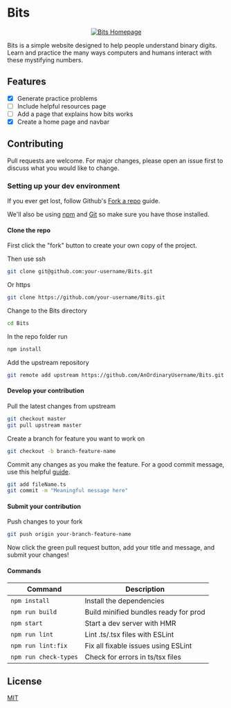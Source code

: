 # Bits

<p align="center">
    <a href="https://anordinaryusername.github.io/Bits/">
        <img alt="Bits Homepage"src="https://i.imgur.com/lBIKYPC_d.webp?maxwidth=1520&fidelity=grand">
    </a>
</p>

Bits is a simple website designed to help people understand binary digits. Learn and practice the many ways computers and humans interact with these mystifying numbers.

## Features

- [x] Generate practice problems
- [ ] Include helpful resources page
- [ ] Add a page that explains how bits works
- [x] Create a home page and navbar

## Contributing

Pull requests are welcome. For major changes, please open an issue first to discuss what you would like to change.

### Setting up your dev environment

If you ever get lost, follow Github's [Fork a repo](https://docs.github.com/en/free-pro-team@latest/github/getting-started-with-github/fork-a-repo) guide.

We'll also be using [npm](https://www.npmjs.com/get-npm) and [Git](https://git-scm.com/downloads) so make sure you have those installed.

#### Clone the repo

First click the "fork" button to create your own copy of the project.

Then use ssh

```bash
git clone git@github.com:your-username/Bits.git
```

Or https

```bash
git clone https://github.com/your-username/Bits.git
```

Change to the Bits directory

```bash
cd Bits
```

In the repo folder run

```bash
npm install
```

Add the upstream repository

```bash
git remote add upstream https://github.com/AnOrdinaryUsername/Bits.git
```

#### Develop your contribution

Pull the latest changes from upstream

```bash
git checkout master
git pull upstream master
```

Create a branch for feature you want to work on

```bash
git checkout -b branch-feature-name
```

Commit any changes as you make the feature. For a good commit message, use this helpful [guide](https://chris.beams.io/posts/git-commit/).

```bash
git add fileName.ts
git commit -m "Meaningful message here"
```

#### Submit your contribution

Push changes to your fork

```bash
git push origin your-branch-feature-name
```

Now click the green pull request button, add your title and message, and submit your changes!

#### Commands

| Command               | Description                           |
| --------------------- | ------------------------------------- |
| `npm install`         | Install the dependencies              |
| `npm run build`       | Build minified bundles ready for prod |
| `npm start`           | Start a dev server with HMR           |
| `npm run lint`        | Lint .ts/.tsx files with ESLint       |
| `npm run lint:fix`    | Fix all fixable issues using ESLint   |
| `npm run check-types` | Check for errors in ts/tsx files      |

## License

[MIT](https://choosealicense.com/licenses/mit/)
